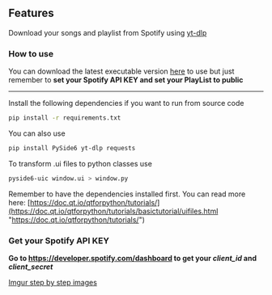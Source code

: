 ## Features

Download your songs and playlist from Spotify using [yt-dlp](https://github.com/yt-dlp/yt-dlp "yt-dlp")

### How to use

You can download the latest executable version [here](https://github.com/CoffeSiberian/Download-Spotify-Music-with-YouTubeDL/releases "here") to use but just remember to **set your Spotify API KEY and set your PlayList to public**

---

Install the following dependencies if you want to run from source code

```bash
pip install -r requirements.txt
```

You can also use

```bash
pip install PySide6 yt-dlp requests
```

To transform .ui files to python classes use

```bash
pyside6-uic window.ui > window.py
```

Remember to have the dependencies installed first. You can read more here: [https://doc.qt.io/qtforpython/tutorials/](https://doc.qt.io/qtforpython/tutorials/basictutorial/uifiles.html "https://doc.qt.io/qtforpython/tutorials/")

### Get your Spotify API KEY

**Go to https://developer.spotify.com/dashboard to get your _client_id_ and _client_secret_**

[Imgur step by step images](https://imgur.com/a/v8MLpWb "Imgur Step by Step")
